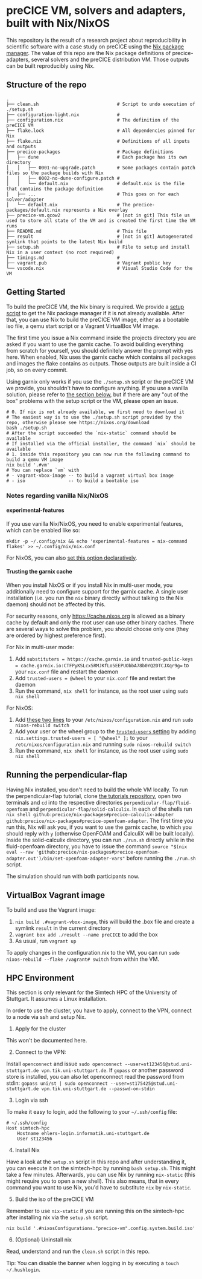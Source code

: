 # preCICE VM, solvers and adapters, built with Nix/NixOS

This repository is the result of a research project about reproducibility in scientific software with a case study on preCICE using the [Nix package manager](https://nixos.org/).
The value of this repo are the Nix package definitions of precice-adapters, several solvers and the preCICE distribution VM.
Those outputs can be built reproducibly using Nix.

<!-- The paper can be found here TODO add link to paper once it's published -->

## Structure of the repo

```
.
├── clean.sh                             # Script to undo execution of ./setup.sh
├── configuration-light.nix              #
├── configuration.nix                    # The definition of the preCICE VM
├── flake.lock                           # All dependencies pinned for Nix
├── flake.nix                            # Definitions of all inputs and outputs
├── precice-packages                     # Package definitions
│   ├── dune                             # Each package has its own directory
│   │   ├── 0001-no-upgrade.patch        # Some packages contain patch files so the package builds with Nix
│   │   ├── 0002-no-dune-configure.patch #
│   │   └── default.nix                  # default.nix is the file that contains the package definition
│   ├── ...                              # This goes on for each solver/adapter
│   └── default.nix                      # The precice-packages/default.nix represents a Nix overlay
├── precice-vm.qcow2                     # [not in git] This file us used to store all state of the VM and is created the first time the VM runs
├── README.md                            # This file
├── result                               # [not in git] Autogenerated symlink that points to the latest Nix build
├── setup.sh                             # File to setup and install Nix in a user context (no root required)
├── timings.md                           #
├── vagrant.pub                          # Vagrant public key
└── vscode.nix                           # Visual Studio Code for the VM
```

## Getting Started

To build the preCICE VM, the Nix binary is required.
We provide a [setup script](./setup.sh) to get the Nix package manager if it is not already available.
After that, you can use Nix to build the preCICE VM image, either as a bootable iso file, a qemu start script or a Vagrant VirtualBox VM image.

The first time you issue a Nix command inside the projects directory you are asked if you want to use the garnix cache.
To avoid building everything from scratch for yourself, you should definitely answer the prompt with yes here.
When enabled, Nix uses the garnix cache which contains all packages and images the flake contains as outputs.
Those outputs are built inside a CI job, so on every commit.

Using garnix only works if you use the `./setup.sh` script or the preCICE VM we provide, you shouldn't have to configure anything.
If you use a vanilla solution, please refer to [the section below](#notes-regarding-vanilla-nixnixos), but if there are any "out of the box" problems with the setup script or the VM, please open an issue.

```
# 0. If nix is not already available, we first need to download it
# The easiest way is to use the ./setup.sh script provided by the repo, otherwise please see https://nixos.org/download
bash ./setup.sh
# After the script succeeded the `nix-static` command should be available
# If installed via the official installer, the command `nix` should be available
# 1. inside this repository you can now run the following command to build a qemu VM image
nix build '.#vm'
# You can replace `vm` with
# - vagrant-vbox-image -- to build a vagrant virtual box image
# - iso                -- to build a bootable iso
```

### Notes regarding vanilla Nix/NixOS

#### experimental-features

If you use vanilla Nix/NixOS, you need to enable experimental features, which can be enabled like so:

```plaintext
mkdir -p ~/.config/nix && echo 'experimental-features = nix-command flakes' >> ~/.config/nix/nix.conf
```

For NixOS, you can also [set this option declaratively](https://github.com/precice/nix-packages/commit/4bc81bb0cd6f889ef4a08328bc79bddde98777fe#diff-7fb0d30826718de8f216d0f0a15452c87445e0bbb745754bf77e1320079f46f9R11).

#### Trusting the garnix cache

When you install NixOS or if you install Nix in multi-user mode, you additionally need to configure support for the garnix cache.
A single user installation (i.e. you run the `nix` binary directly without talking to the Nix daemon) should not be affected by this.

For security reasons, only https://cache.nixos.org is allowed as a binary cache by default and only the root user can use other binary caches.
There are several ways to solve this problem, you should choose only one (they are ordered by highest preference first).

For Nix in multi-user mode:
1. Add `substituters = https://cache.garnix.io` and `trusted-public-keys = cache.garnix.io:CTFPyKSLcx5RMJKfLo5EEPUObbA78b0YQ2DTCJXqr9g=` to your `nix.conf` file and restart the daemon
2. Add `trusted-users = @wheel` to your `nix.conf` file and restart the daemon
3. Run the command, `nix shell` for instance, as the root user using `sudo nix shell`

For NixOS:
1. Add [these two lines](https://github.com/precice/nix-packages/commit/4bc81bb0cd6f889ef4a08328bc79bddde98777fe#diff-7fb0d30826718de8f216d0f0a15452c87445e0bbb745754bf77e1320079f46f9R12-R13) to your `/etc/nixos/configuration.nix` and run `sudo nixos-rebuild switch`
2. Add your user or the wheel group to the [`trusted-users` setting](https://search.nixos.org/options?channel=23.05&show=nix.settings.trusted-users&from=0&size=50&sort=relevance&type=packages&query=nix.settings.trusted-users) by adding `nix.settings.trusted-users = [ "@wheel" ];` to your `/etc/nixos/configuration.nix` and running `sudo nixos-rebuild switch`
3. Run the command, `nix shell` for instance, as the root user using `sudo nix shell`

## Running the perpendicular-flap

Having Nix installed, you don't need to build the whole VM locally.
To run the perpendicular-flap tutorial, clone [the tutorials repository](https://github.com/precice/tutorials/), open two terminals and `cd` into the respective directories `perpendicular-flap/fluid-openfoam` and `perpendicular-flap/solid-calculix`.
In each of the shells run `nix shell github:precice/nix-packages#precice-calculix-adapter github:precice/nix-packages#precice-openfoam-adapter`.
The first time you run this, Nix will ask you, if you want to use the garnix cache, to which you should reply with `y` (otherwise OpenFOAM and CalculiX will be built locally).
Inside the solid-calculix directory, you can run `./run.sh` directly while in the fluid-openfoam directory, you have to issue the command `source "$(nix eval --raw 'github:precice/nix-packages#precice-openfoam-adapter.out')/bin/set-openfoam-adapter-vars"` before running the `./run.sh` script.

The simulation should run with both participants now.

## VirtualBox Vagrant image

To build and use the Vagrant image:
1. `nix build .#vagrant-vbox-image`, this will build the .box file and create a symlink `result` in the current directory
2. `vagrant box add ./result --name preCICE` to add the box
3. As usual, run `vagrant up`

To apply changes in the configuration.nix to the VM, you can run `sudo nixos-rebuild --flake /vagrant# switch` from within the VM.

## HPC Environment

This section is only relevant for the Simtech HPC of the University of Stuttgart.
It assumes a Linux installation.

In order to use the cluster, you have to apply, connect to the VPN, connect to a node via ssh and setup Nix.

1. Apply for the cluster

This won't be documented here.

2. Connect to the VPN:

Install `openconnect` and issue `sudo openconnect --user=st123456@stud.uni-stuttgart.de vpn.tik.uni-stuttgart.de`.
If `gopass` or another password store is installed, you can also let openconnect read the password from stdin: `gopass uni/st | sudo openconnect --user=st175425@stud.uni-stuttgart.de vpn.tik.uni-stuttgart.de --passwd-on-stdin`

3. Login via ssh

To make it easy to login, add the following to your `~/.ssh/config` file:

```sshconfig
# ~/.ssh/config
Host simtech-hpc
    Hostname ehlers-login.informatik.uni-stuttgart.de
    User st123456
```

4. Install Nix

Have a look at the `setup.sh` script in this repo and after understanding it, you can execute it on the simtech-hpc by running `bash setup.sh`.
This might take a few minutes.
Afterwards, you can use Nix by running `nix-static` (this might require you to open a new shell).
This also means, that in every command you want to use Nix, you'd have to substitute `nix` by `nix-static`.

5. Build the iso of the preCICE VM

Remember to use `nix-static` if you are running this on the simtech-hpc after installing nix via the `setup.sh` script.

`nix build '.#nixosConfigurations."precice-vm".config.system.build.iso'`

6. (Optional) Uninstall nix

Read, understand and run the `clean.sh` script in this repo.

Tip: You can disable the banner when logging in by executing a `touch ~/.hushlogin`.
